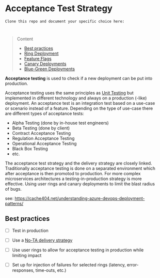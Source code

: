 # Acceptance Test Strategy

```
Clone this repo and document your specific choice here:



```
> Content
> - [Best practices](#best-practices)
> - [Ring Deployment](#user-rings)
> - [Feature Flags](#feature-flags)
> - [Canary Deployments](#canary-deployment)
> - [Blue-Green Deployments](#blue-green-deployment)

**Acceptance testing** is used to check if a new deployment can be put into production.

Acceptance testing uses the same principles as [Unit Testing](unit-test-methodology.md) but implemented in different technology and always on a production (-like) deployment.
An acceptance test is an integration test based on a use-case or scenario instead of a feature.
Depending on the type of use-case there are different types of acceptance tests:
- Alpha Testing (done by in-house test engineers) 
- Beta Testing (done by client)
- Contract Acceptance Testing
- Regulation Acceptance Testing
- Operational Acceptance Testing
- Black Box Testing
- etc.

The acceptance test strategy and the delivery strategy are closely linked.
Traditionally acceptance testing is done on a separated environment which after acceptance is then promotod to production.
For more complex microservices architectures a testing-in-production strategy is more effective.
Using user rings and canary deployments to limit the blast radius of bugs.

see: https://cache404.net/understanding-azure-devops-deployment-patterns/

## Best practices

- [ ] Test in production


- [ ] Use a [No-TA delivery strategy](delivery-strategy.md#no-ta)


- [ ] Use user rings to allow for acceptance testing in production while limiting impact


- [ ] Set up for injection of failures for selected rings (latency, error-responses, time-outs, etc.)

